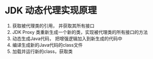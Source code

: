 # JDK 动态代理实现原理

1. 获取被代理类的引用， 并获取其所有接口
2. JDK Proxy 类重新生成一个新的类，实现被代理类的所有接口的方法
3. 动态生成Java代码， 把增强逻辑加入到新生成的代码中
4. 编译生成新的Java代码的class文件
5. 加载并运行新的class，获取类